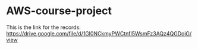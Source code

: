 # AWS-course-project

This is the link for the records: https://drive.google.com/file/d/1Gl0NCkmyPWCtnfl5WsmFz3AQz4QGDojG/view
